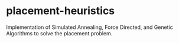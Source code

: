 # placement-heuristics
Implementation of Simulated Annealing, Force Directed, and Genetic Algorithms to solve the placement problem.
